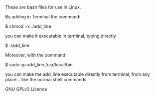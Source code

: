 These are bash files for use in Linux.

By adding in Terminal the command:

$ chmod +x ./add_line

you can make it executable in terminal, typing directly

$ ./add_line

Moreover, with the command:

$ sudo cp add_line /usr/local/bin

you can make the add_line executable directly from terminal, from any place... like the normal shell commands.

GNU GPLv3 Licence  
